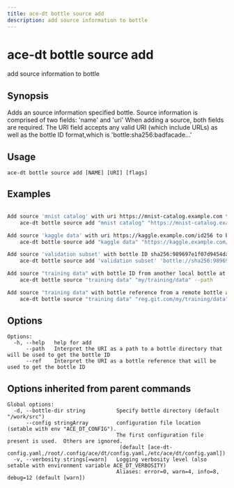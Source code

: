 ```yaml
---
title: ace-dt bottle source add
description: add source information to bottle
---
```


<!--
This documentation is auto generated by a script.
Please do not edit this file directly.
-->

<!-- markdownlint-disable-next-line single-title -->
# ace-dt bottle source add

add source information to bottle

## Synopsis

Adds an source information specified bottle.
Source information is comprised of two fields: 'name' and 'uri'
When adding a source, both fields are required. The URI field accepts any valid URI (which include URLs) as well as the bottle ID format,which is 'bottle:sha256:badfacade...'

## Usage

```plaintext
ace-dt bottle source add [NAME] [URI] [flags]
```

## Examples

```sh

Add source 'mnist catalog' with uri https://mnist-catalog.example.com to bottle in current directory:
	ace-dt bottle source add "mnist catalog" "https://mnist-catalog.example.com"

Add source 'kaggle data' with uri https://kaggle.example.com/id256 to bottle at path my/bottle/path:
	ace-dt bottle source add "kaggle data" "https://kaggle.example.com/id256" -d my/bottle/path

Add source 'validation subset' with bottle ID sha256:989697e1f07d9454dad83b2171491ef55de9aa9ed9bf1e91814c464999517b77:
	ace-dt bottle source add 'validation subset' 'bottle://sha256:989697e1f07d9454dad83b2171491ef55de9aa9ed9bf1e91814c464999517b77'

Add source "training data" with bottle ID from another local bottle at "my/training/data"
	ace-dt bottle source "training data" "my/training/data" --path

Add source "training data" with bottle reference from a remote bottle at "reg.git.com/my/training/data"
	ace-dt bottle source "training data" "reg.git.com/my/training/data" --ref

```

## Options

```plaintext
Options:
  -h, --help   help for add
      --path   Interpret the URI as a path to a bottle directory that will be used to get the bottle ID
      --ref    Interpret the URI as a bottle reference that will be used to get the bottle ID
```

## Options inherited from parent commands

```plaintext
Global options:
  -d, --bottle-dir string          Specify bottle directory (default "/work/src")
      --config stringArray         configuration file location (setable with env "ACE_DT_CONFIG").
                                   The first configuration file present is used.  Others are ignored.
                                    (default [ace-dt-config.yaml,/root/.config/ace/dt/config.yaml,/etc/ace/dt/config.yaml])
  -v, --verbosity strings[=warn]   Logging verbosity level (also setable with environment variable ACE_DT_VERBOSITY)
                                   Aliases: error=0, warn=4, info=8, debug=12 (default [warn])
```

